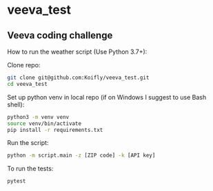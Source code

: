 # veeva_test

## Veeva coding challenge

How to run the weather script (Use Python 3.7+):

Clone repo:
```sh
git clone git@github.com:Koifly/veeva_test.git
cd veeva_test
```

Set up python venv in local repo (if on Windows I suggest to use Bash shell):
```sh
python3 -m venv venv
source venv/bin/activate
pip install -r requirements.txt
```

Run the script:
```sh
python -m script.main -z [ZIP code] -k [API key]
```

To run the tests:
```sh
pytest
```